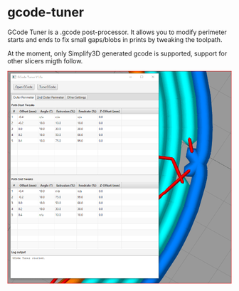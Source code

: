 # gcode-tuner

GCode Tuner is a .gcode post-processor. It allows you to modify perimeter starts and ends to fix small gaps/blobs in prints by tweaking the toolpath.

At the moment, only Simplify3D generated gcode is supported, support for other slicers migth follow. 

![alt text](img/screenshot.png)

